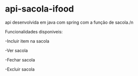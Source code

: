 # api-sacola-ifood

api desenvolvida em java com spring com a função de sacola./n

Funcionalidades disponiveis: 

-Incluir item na sacola

-Ver sacola

-Fechar sacola

-Excluir sacola
